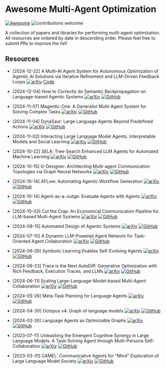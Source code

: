 # Awesome Multi-Agent Optimization 
[![Awesome](https://cdn.rawgit.com/sindresorhus/awesome/d7305f38d29fed78fa85652e3a63e154dd8e8829/media/badge.svg)](https://github.com/sindresorhus/awesome)
![contributions welcome](https://img.shields.io/badge/contributions-welcome-blue.svg?style=flat)

A collection of papers and libraries for performing multi-agent optimization. All resources are ordered by date in descending order. Please feel free to submit PRs to improve the list! 

## Resources 
- [2024-12-22] A Multi-AI Agent System for Autonomous Optimization of Agentic AI Solutions via Iterative Refinement and LLM-Driven Feedback Loops [![arXiv](https://img.shields.io/badge/arXiv-b31b1b.svg)](https://arxiv.org/abs/2412.17149) [Code](https://anonymous.4open.science/r/evolver-1D11/README.md)

- [2024-12-04] How to Correctly do Semantic Backpropagation on Language-based Agentic Systems [![arXiv](https://img.shields.io/badge/arXiv-b31b1b.svg)](https://arxiv.org/abs/2412.03624) [![GitHub](https://img.shields.io/github/stars/HishamAlyahya/semantic_backprop.svg?style=social&label=Star)](https://github.com/HishamAlyahya/semantic_backprop)

- [2024-11-07] Magentic-One: A Generalist Multi-Agent System for Solving Complex Tasks [![arXiv](https://img.shields.io/badge/arXiv-b31b1b.svg)](https://arxiv.org/abs/2411.04468) [![GitHub](https://img.shields.io/github/stars/microsoft/autogen.svg?style=social&label=Star)](https://github.com/microsoft/autogen/tree/main/python/packages/autogen-magentic-one)

- [2024-11-04] DynaSaur: Large Language Agents Beyond Predefined Actions [![arXiv](https://img.shields.io/badge/arXiv-b31b1b.svg)](https://arxiv.org/abs/2411.01747) [![GitHub](https://img.shields.io/github/stars/adobe-research/dynasaur.svg?style=social&label=Star)](https://github.com/adobe-research/dynasaur)

- [2024-11-02] Interacting Large Language Model Agents. Interpretable Models and Social Learning [![arXiv](https://img.shields.io/badge/arXiv-b31b1b.svg)](https://arxiv.org/abs/2411.01271) [![GitHub](https://img.shields.io/github/stars/aditj/sociallearningllm.svg?style=social&label=Star)](https://github.com/aditj/sociallearningllm)

- [2024-10-22] SELA: Tree-Search Enhanced LLM Agents for Automated Machine Learning [![arXiv](https://img.shields.io/badge/arXiv-b31b1b.svg)](https://arxiv.org/abs/2410.17238) [![GitHub](https://img.shields.io/github/stars/geekan/MetaGPT.svg?style=social&label=Star)](https://github.com/geekan/MetaGPT/blob/main/metagpt/ext/sela/)

- [2024-10-15] G-Designer: Architecting Multi-agent Communication Topologies via Graph Neural Networks [![arXiv](https://img.shields.io/badge/arXiv-b31b1b.svg)](https://arxiv.org/pdf/2410.11782) [![GitHub](https://img.shields.io/github/stars/yanweiyue/GDesigner.svg?style=social&label=Star)](https://github.com/yanweiyue/GDesigner)

- [2024-10-14] AFLow: Automating Agentic Workflow Generation [![arXiv](https://img.shields.io/badge/arXiv-b31b1b.svg)](https://arxiv.org/abs/2410.10762) [![GitHub](https://img.shields.io/github/stars/geekan/MetaGPT.svg?style=social&label=Star)](https://github.com/geekan/MetaGPT/tree/main/examples/aflow)

- [2024-10-14] Agent-as-a-Judge: Evaluate Agents with Agents [![arXiv](https://img.shields.io/badge/arXiv-b31b1b.svg)](https://arxiv.org/abs/2410.10934) [![GitHub](https://img.shields.io/github/stars/metauto-ai/agent-as-a-judge.svg?style=social&label=Star)](https://github.com/metauto-ai/agent-as-a-judge)

- [2024-10-03] Cut the Crap: An Economical Communication Pipeline for LLM-based Multi-Agent Systems [![arXiv](https://img.shields.io/badge/arXiv-b31b1b.svg)](https://arxiv.org/abs/2410.02506) [![GitHub](https://img.shields.io/github/stars/yanweiyue/AgentPrune.svg?style=social&label=Star)](https://github.com/yanweiyue/AgentPrune)

- [2024-08-15] Automated Design of Agentic Systems [![arXiv](https://img.shields.io/badge/arXiv-b31b1b.svg)](https://arxiv.org/abs/2408.08435) [![GitHub](https://img.shields.io/github/stars/ShengranHu/ADAS.svg?style=social&label=Star)](https://github.com/ShengranHu/ADAS)

- [2024-07-10] A Dynamic LLM-Powered Agent Network for Task-Oriented Agent Collaboration [![arXiv](https://img.shields.io/badge/arXiv-b31b1b.svg)](https://arxiv.org/abs/2310.02170) [![GitHub](https://img.shields.io/github/stars/SALT-NLP/DyLAN.svg?style=social&label=Star)](https://github.com/SALT-NLP/DyLAN)

- [2024-06-26] Symbolic Learning Enables Self-Evolving Agents [![arXiv](https://img.shields.io/badge/arXiv-b31b1b.svg)](https://arxiv.org/abs/2406.18532) [![GitHub](https://img.shields.io/github/stars/aiwaves-cn/agents.svg?style=social&label=Star)](https://github.com/aiwaves-cn/agents)

- [2024-06-23] Trace is the Next AutoDiff: Generative Optimization with Rich Feedback, Execution Traces, and LLMs [![arXiv](https://img.shields.io/badge/arXiv-b31b1b.svg)](https://arxiv.org/abs/2406.16218) [![GitHub](https://img.shields.io/github/stars/microsoft/trace.svg?style=social&label=Star)](https://github.com/microsoft/trace)

- [2024-06-11] Scaling Large-Language-Model-based Multi-Agent Collaboration [![arXiv](https://img.shields.io/badge/arXiv-b31b1b.svg)](https://arxiv.org/abs/2406.07155) [![GitHub](https://img.shields.io/github/stars/OpenBMB/ChatDev.svg?style=social&label=Star)](https://github.com/OpenBMB/ChatDev)

- [2024-05-26] Meta-Task Planning for Language Agents [![arXiv](https://img.shields.io/badge/arXiv-b31b1b.svg)](https://arxiv.org/abs/2405.16510) [![GitHub](https://img.shields.io/github/stars/zcaicaros/PMC.svg?style=social&label=Star)](https://github.com/zcaicaros/PMC)

- [2024-04-30] Octopus v4: Graph of language models [![arXiv](https://img.shields.io/badge/arXiv-b31b1b.svg)](https://arxiv.org/abs/2404.19296) [![GitHub](https://img.shields.io/github/stars/NexaAI/octopus-v4.svg?style=social&label=Star)](https://github.com/NexaAI/octopus-v4)

- [2024-02-26] Language Agents as Optimizable Graphs [![arXiv](https://img.shields.io/badge/arXiv-b31b1b.svg)](https://arxiv.org/abs/2402.16823) [![GitHub](https://img.shields.io/github/stars/metauto-ai/gptswarm.svg?style=social&label=Star)](https://github.com/metauto-ai/gptswarm)

- [2023-07-11] Unleashing the Emergent Cognitive Synergy in Large Language Models: A Task-Solving Agent through Multi-Persona Self-Collaboration [![arXiv](https://img.shields.io/badge/arXiv-b31b1b.svg)](https://arxiv.org/abs/2307.05300) [![GitHub](https://img.shields.io/github/stars/MikeWangWZHL/Solo-Performance-Prompting.svg?style=social&label=Star)](https://github.com/MikeWangWZHL/Solo-Performance-Prompting)

- [2023-03-31] CAMEL: Communicative Agents for "Mind" Exploration of Large Language Model Society [![arXiv](https://img.shields.io/badge/arXiv-b31b1b.svg)](https://arxiv.org/abs/2303.17760) [![GitHub](https://img.shields.io/github/stars/camel-ai/owl.svg?style=social&label=Star)](https://github.com/camel-ai/owl)

